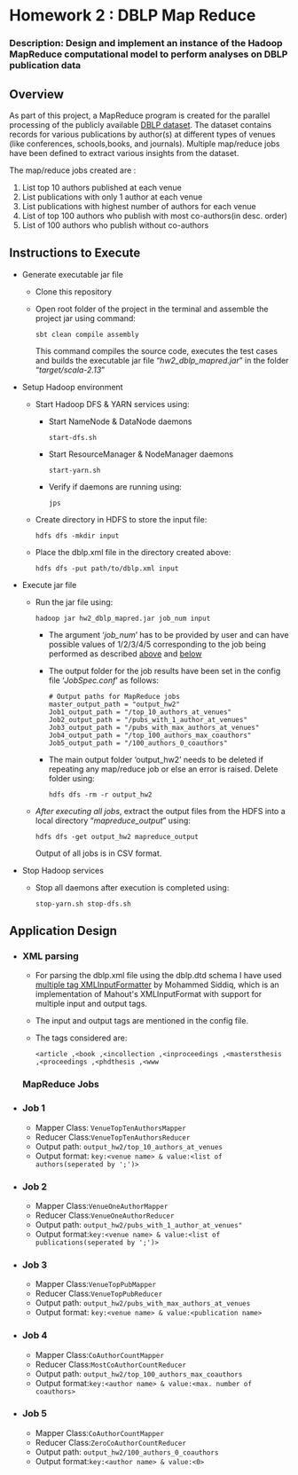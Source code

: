 # Homework 2 : DBLP Map Reduce

### Description: Design and implement an instance of the Hadoop MapReduce computational model to perform analyses on DBLP publication data

## Overview

As part of this project, a MapReduce program is created for the parallel processing of the publicly available [DBLP dataset](https://dblp.uni-trier.de/xml/). The dataset contains records for various publications by author(s) at different types of venues (like conferences, schools,books, and journals). Multiple map/reduce jobs have been defined to extract various insights from the dataset. 

The map/reduce jobs created are :

1. List top 10 authors published at each venue
2. List publications with only 1 author at each venue
3. List publications with highest number of authors for each venue
4. List of top 100 authors who publish with most co-authors(in desc. order)
5. List of 100 authors who publish without co-authors

## Instructions to Execute

- Generate executable jar file

  - Clone this repository

  - Open root folder of the project in the terminal and assemble the project jar using command:

    `sbt clean compile assembly`

    This command compiles the source code, executes the test cases and builds the executable jar file “*hw2_dblp_mapred.jar*” in the folder “*target/scala-2.13*”

- Setup Hadoop environment

  - Start Hadoop DFS & YARN services using:

    - Start NameNode & DataNode daemons

      `start-dfs.sh`

    - Start ResourceManager & NodeManager daemons

      `start-yarn.sh`

    - Verify if daemons are running using:

      `jps`

  - Create directory in HDFS to store the input file:

    `hdfs dfs -mkdir input`

  - Place the dblp.xml file in the directory created above:

    `hdfs dfs -put path/to/dblp.xml input`

- Execute jar file

  - Run the jar file using:

    `hadoop jar hw2_dblp_mapred.jar job_num input`

    - The argument ‘*job_num*’ has to be provided by user and can have possible values of 1/2/3/4/5 corresponding to the job being performed as described [above](#overview) and [below](#mapreduce-jobs)

    - The output folder for the job results have been set in the config file ‘*JobSpec.conf*’ as follows:

      ```
      # Output paths for MapReduce jobs
      master_output_path = "output_hw2"
      Job1_output_path = "/top_10_authors_at_venues"
      Job2_output_path = "/pubs_with_1_author_at_venues"
      Job3_output_path = "/pubs_with_max_authors_at_venues"
      Job4_output_path = "/top_100_authors_max_coauthors"
      Job5_output_path = "/100_authors_0_coauthors"
      ```

    - The main output folder ‘output_hw2’ needs to be deleted if repeating any map/reduce job or else an error is raised. Delete folder using:

      `hdfs dfs -rm -r output_hw2`

  - *After executing all jobs*, extract the output files from the HDFS into a local directory “*mapreduce_output*” using:

    `hdfs dfs -get output_hw2 mapreduce_output`

    Output of all jobs is in CSV format.

- Stop Hadoop services

  - Stop all daemons after execution is completed using:

    `stop-yarn.sh
    stop-dfs.sh`

## Application Design

- ### XML parsing

  - For parsing the dblp.xml file using the dblp.dtd schema I have used [multiple tag XMLInputFormatter](https://github.com/Mohammed-siddiq/hadoop-XMLInputFormatWithMultipleTags) by Mohammed Siddiq, which is an implementation of Mahout's XMLInputFormat with support for multiple input and output tags. 

  - The input and output tags are mentioned in the config file.

  - The tags considered are:

    `<article ,<book ,<incollection ,<inproceedings ,<mastersthesis ,<proceedings ,<phdthesis ,<www `

  ### MapReduce Jobs

- ### Job 1

  - Mapper Class: `VenueTopTenAuthorsMapper`
  - Reducer Class:`VenueTopTenAuthorsReducer`
  - Output path: `output_hw2/top_10_authors_at_venues`
  - Output format: `key:<venue name> & value:<list of authors(seperated by ';')>`

- ### Job 2

  - Mapper Class:`VenueOneAuthorMapper`
  - Reducer Class:`VenueOneAuthorReducer`
  - Output path: `output_hw2/pubs_with_1_author_at_venues"`
  - Output format:`key:<venue name> & value:<list of publications(seperated by ';')>` 

- ### Job 3

  - Mapper Class:`VenueTopPubMapper`
  - Reducer Class:`VenueTopPubReducer`
  - Output path: `output_hw2/pubs_with_max_authors_at_venues`
  - Output format: `key:<venue name> & value:<publication name>`

- ### Job 4

  - Mapper Class:`CoAuthorCountMapper`
  - Reducer Class:`MostCoAuthorCountReducer`
  - Output path: `output_hw2/top_100_authors_max_coauthors`
  - Output format:`key:<author name> & value:<max. number of coauthors>` 

- ### Job 5

  - Mapper Class:`CoAuthorCountMapper`
  - Reducer Class:`ZeroCoAuthorCountReducer`
  - Output path: `output_hw2/100_authors_0_coauthors`
  - Output format:`key:<author name> & value:<0>` 